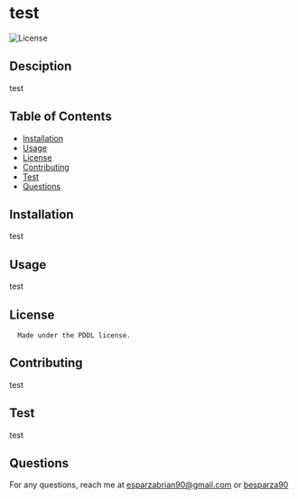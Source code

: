 # test

  ![License](https://img.shields.io/badge/license-PDDL-blue.svg)

  ## Desciption

  test

  ## Table of Contents

  - [Installation](#installation)
  - [Usage](#usage)
  - [License](#license)
  - [Contributing](#contributing)
  - [Test](#tests)
  - [Questions](#questions)

  ## Installation

  test

  ## Usage

  test

  ## License
      
      Made under the PDDL license.

  ## Contributing

  test

  ## Test

  test


## Questions

  For any questions, reach me at esparzabrian90@gmail.com or [besparza90](https://github.com/besparza90/)
